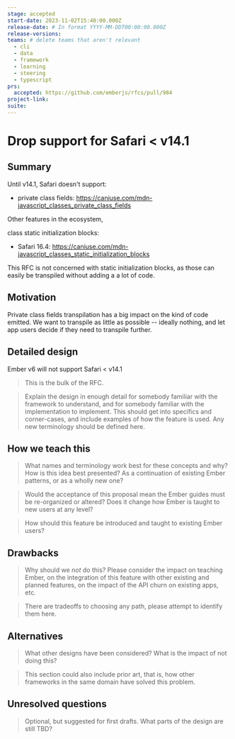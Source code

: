 ```yaml
---
stage: accepted
start-date: 2023-11-02T15:40:00.000Z 
release-date: # In format YYYY-MM-DDT00:00:00.000Z
release-versions:
teams: # delete teams that aren't relevant
  - cli
  - data
  - framework
  - learning
  - steering
  - typescript
prs:
  accepted: https://github.com/emberjs/rfcs/pull/984
project-link:
suite: 
---
```



<!--- 
Directions for above: 

stage: Leave as is
start-date: Fill in with today's date, 2032-12-01T00:00:00.000Z
release-date: Leave as is
release-versions: Leave as is
teams: Include only the [team(s)](README.md#relevant-teams) for which this RFC applies
prs:
  accepted: Fill this in with the URL for the Proposal RFC PR
project-link: Leave as is
suite: Leave as is
-->

# Drop support for Safari < v14.1 

## Summary

Until v14.1, Safari doesn't support:
- private class fields: https://caniuse.com/mdn-javascript_classes_private_class_fields

Other features in the ecosystem,

class static initialization blocks:
- Safari 16.4: https://caniuse.com/mdn-javascript_classes_static_initialization_blocks

This RFC is not concerned with static initialization blocks, as those can easily be transpiled without adding a a lot of code.

## Motivation

Private class fields transpilation has a big impact on the kind of code emitted. We want to transpile as little as possible -- ideally nothing, and let app users decide if they need to transpile further.

## Detailed design

Ember v6 will not support Safari < v14.1


> This is the bulk of the RFC.

> Explain the design in enough detail for somebody
familiar with the framework to understand, and for somebody familiar with the
implementation to implement. This should get into specifics and corner-cases,
and include examples of how the feature is used. Any new terminology should be
defined here.

## How we teach this

> What names and terminology work best for these concepts and why? How is this
idea best presented? As a continuation of existing Ember patterns, or as a
wholly new one?

> Would the acceptance of this proposal mean the Ember guides must be
re-organized or altered? Does it change how Ember is taught to new users
at any level?

> How should this feature be introduced and taught to existing Ember
users?

## Drawbacks

> Why should we *not* do this? Please consider the impact on teaching Ember,
on the integration of this feature with other existing and planned features,
on the impact of the API churn on existing apps, etc.

> There are tradeoffs to choosing any path, please attempt to identify them here.

## Alternatives

> What other designs have been considered? What is the impact of not doing this?

> This section could also include prior art, that is, how other frameworks in the same domain have solved this problem.

## Unresolved questions

> Optional, but suggested for first drafts. What parts of the design are still
TBD?
